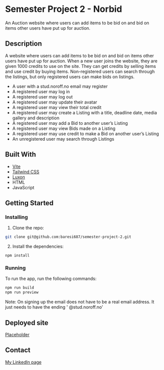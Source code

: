 # Semester Project 2 - Norbid

An Auction website where users can add items to be bid on and bid on items other users have put up for auction.

## Description

A website where users can add items to be bid on and bid on items other users have put up for auction.
When a new user joins the website, they are given 1000 credits to use on the site. They can get credits by selling items
and use credit by buying items. Non-registered users can search through the listings, but only registered users can make
bids on listings.

- A user with a stud.noroff.no email may register
- A registered user may log in
- A registered user may log out
- A registered user may update their avatar
- A registered user may view their total credit
- A registered user may create a Listing with a title, deadline date, media gallery and description
- A registered user may add a Bid to another user’s Listing
- A registered user may view Bids made on a Listing
- A registered user may use credit to make a Bid on another user’s Listing
- An unregistered user may search through Listings

## Built With

- [Vite](https://vitejs.dev/)
- [Tailwind CSS](https://tailwindcss.com/)
- [Luxon](https://moment.github.io/luxon/#/)
- HTML
- JavaScript

## Getting Started

### Installing

1. Clone the repo:

```bash
git clone git@github.com:baresi687/semester-project-2.git
```

2. Install the dependencies:

```
npm install
```

### Running

To run the app, run the following commands:

```bash
npm run build
npm run preview
```

Note: On signing up the email does not have to be a real email address. It just needs to have the ending '
@stud.noroff.no'

## Deployed site

[Placeholder](https://www.github.com/)

## Contact

[My LinkedIn page](https://www.linkedin.com/in/hreinn-gylfason-b9a48521a/)


